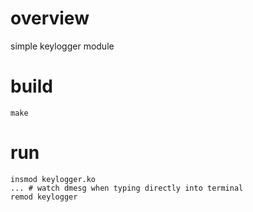 # overview
simple keylogger module
# build
```
make
```
# run
```
insmod keylogger.ko
... # watch dmesg when typing directly into terminal
remod keylogger
```


